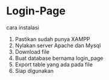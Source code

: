 # Login-Page

cara instalasi 

1. Pastikan sudah punya XAMPP
2. Nylakan server Apache dan Mysql
3. Download file 
4. Buat database bernama login_page
5. Export table yang ada pada file
6. Siap digunakan 
